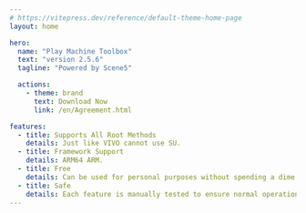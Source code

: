 ```yaml
---
# https://vitepress.dev/reference/default-theme-home-page
layout: home

hero:
  name: "Play Machine Toolbox"
  text: "version 2.5.6"
  tagline: "Powered by Scene5"

  actions:
    - theme: brand
      text: Download Now
      link: /en/Agreement.html

features:
  - title: Supports All Root Methods
    details: Just like VIVO cannot use SU.
  - title: Framework Support
    details: ARM64 ARM.
  - title: Free
    details: Can be used for personal purposes without spending a dime.
  - title: Safe
    details: Each feature is manually tested to ensure normal operation for the majority of users before being introduced into the app, with no malicious code present.
---
```

